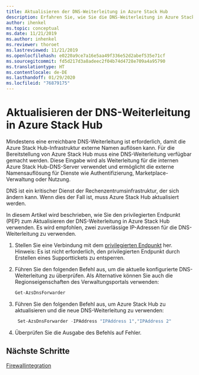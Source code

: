 ```yaml
---
title: Aktualisieren der DNS-Weiterleitung in Azure Stack Hub
description: Erfahren Sie, wie Sie die DNS-Weiterleitung in Azure Stack Hub aktualisieren.
author: ihenkel
ms.topic: conceptual
ms.date: 11/21/2019
ms.author: inhenkel
ms.reviewer: thoroet
ms.lastreviewed: 11/21/2019
ms.openlocfilehash: e0220a9ce7a16e5aa49f336e52d2abef535e71cf
ms.sourcegitcommit: fd5d217d3a8adeec2f04b74d4728e709a4a95790
ms.translationtype: HT
ms.contentlocale: de-DE
ms.lasthandoff: 01/29/2020
ms.locfileid: "76879175"
---
```

# <a name="update-the-dns-forwarder-in-azure-stack-hub"></a>Aktualisieren der DNS-Weiterleitung in Azure Stack Hub

Mindestens eine erreichbare DNS-Weiterleitung ist erforderlich, damit die Azure Stack Hub-Infrastruktur externe Namen auflösen kann. Für die Bereitstellung von Azure Stack Hub muss eine DNS-Weiterleitung verfügbar gemacht werden. Diese Eingabe wird als Weiterleitung für die internen Azure Stack Hub-DNS-Server verwendet und ermöglicht die externe Namensauflösung für Dienste wie Authentifizierung, Marketplace-Verwaltung oder Nutzung.

DNS ist ein kritischer Dienst der Rechenzentrumsinfrastruktur, der sich ändern kann. Wenn dies der Fall ist, muss Azure Stack Hub aktualisiert werden.

In diesem Artikel wird beschrieben, wie Sie den privilegierten Endpunkt (PEP) zum Aktualisieren der DNS-Weiterleitung in Azure Stack Hub verwenden. Es wird empfohlen, zwei zuverlässige IP-Adressen für die DNS-Weiterleitung zu verwenden.

1. Stellen Sie eine Verbindung mit dem [privilegierten Endpunkt](azure-stack-privileged-endpoint.md) her. Hinweis: Es ist nicht erforderlich, den privilegierten Endpunkt durch Erstellen eines Supporttickets zu entsperren.

2. Führen Sie den folgenden Befehl aus, um die aktuelle konfigurierte DNS-Weiterleitung zu überprüfen. Als Alternative können Sie auch die Regionseigenschaften des Verwaltungsportals verwenden:

   ```powershell
   Get-AzsDnsForwarder
   ```

3. Führen Sie den folgenden Befehl aus, um Azure Stack Hub zu aktualisieren und die neue DNS-Weiterleitung zu verwenden:

   ```powershell
    Set-AzsDnsForwarder -IPAddress "IPAddress 1","IPAddress 2"
   ```

4. Überprüfen Sie die Ausgabe des Befehls auf Fehler.

## <a name="next-steps"></a>Nächste Schritte

[Firewallintegration](azure-stack-firewall.md)
